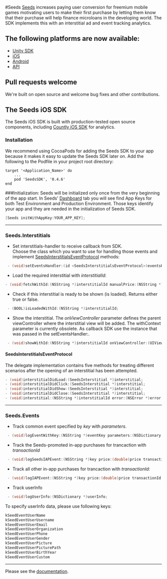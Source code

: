 #Seeds
[Seeds](http://www.playseeds.com) increases paying user conversion for freemium mobile games motivating users to make their first purchase by letting them know that their purchase will help finance microloans in the developing world. The SDK implements this with an interstitial ad and event tracking analytics.

## The following platforms are now available:
- [Unity SDK](https://github.com/therealseeds/seeds-sdk-unity)
- [iOS](https://github.com/therealseeds/seeds-sdk-ios)
- [Android](https://github.com/therealseeds/seeds-sdk-android)
- [API](https://github.com/therealseeds/seeds-public-api)

## Pull requests welcome
We're built on open source and welcome bug fixes and other contributions.

## The Seeds iOS SDK
The Seeds iOS SDK is built with production-tested open source components, including [Countly iOS SDK](https://github.com/countly/countly-sdk-ios) for analytics.

### Installation
We recommend using CocoaPods for adding the Seeds SDK to your app because it makes it easy to update the Seeds SDK later on. Add the following to the Podfile in your project root directory:  

```
target '<Application_Name>' do
    ...   
    pod 'SeedsSDK', '0.4.6'
end
```

###Initialization: 
Seeds will be initialized only once from the very beginning of the app start.
In Seeds' [Dashboard](https://developers.playseeds.com/index.html) tab you will see find App Keys for both Test Environment and Production Environment. Those keys identify your app and they are needed in the initialization of Seeds SDK.

```objective-c
[Seeds initWithAppKey:YOUR_APP_KEY];
```

****
### <a name="interstitials_header"></a>Seeds.Interstitials

- Set interstitials-handler to receive callback from SDK.    
Choose the class which you want to use for handling those events and implement [SeedsInterstitialsEventProtocol](#interstitialseventprotocol_header) methods:

```objective-c
 - (void)setEventsHandler:(id <SeedsInterstitialsEventProtocol>)eventsHandler;
```
- Load the required interstitial with *interstitialId*:

```objective-c
- (void)fetchWithId:(NSString *)interstitialId manualPrice:(NSString *)manualPrice
```
- Check if this interstitial is ready to be shown (is loaded). Returns either true or false.

```objective-c
 - (BOOL)isLoadedWithId:(NSString *)interstitialId;
```

- Show the interstitial. The *onViewController* parameter defines the parent viewController where the interstitial view will be added. The withContext parameter is currently obsolete. As callback SDK use the instance that was passed in the setEventsHandler:.
 
```objective-c
 - (void)showWithId:(NSString *)interstitialId onViewController:(UIViewController *)viewController inContext:(NSString *)context;
```

#### <a name="interstitialseventprotocol_header"></a> SeedsInterstitialsEventProtocol
The delegate implementation contains five methods for treating different scenarios after the opening of an interstitial has been attempted.

```objective-c
- (void)interstitialDidLoad:(SeedsInterstitial *)interstitial;
- (void)interstitialDidClick:(SeedsInterstitial *)interstitial;
- (void)interstitialDidShow:(SeedsInterstitial *)interstitial;
- (void)interstitialDidClose:(SeedsInterstitial *)interstitial;
- (void)interstitial:(NSString *)interstitialId error:(NSError *)error;
```
****
### <a name="events_header"></a>Seeds.Events

- Track common event specified by *key* with *parameters*.

```objective-c
 - (void)logEventWithKey:(NSString *)eventKey parameters:(NSDictionary *)parameters;
```
- Track the Seeds-promoted in-app purchases for trancaction with *transactionId*

```objective-c
 - (void)logSeedsIAPEvent:(NSString *)key price:(double)price transactionId:(NSString *)transactionId;
```
- Track all other in-app purchases for trancaction with *transactionId*: 

```objective-c
 - (void)logIAPEvent:(NSString *)key price:(double)price transactionId:(NSString *)transactionId;

```
- Track userInfo  

```objective-c
 - (void)logUserInfo:(NSDictionary *)userInfo;
```
To specify userInfo data, please use following keys:

```objective-c
kSeedEventUserName
kSeedEventUserUsername
kSeedEventUserEmail
kSeedEventUserOrganization
kSeedEventUserPhone
kSeedEventUserGender
kSeedEventUserPicture
kSeedEventUserPicturePath
kSeedEventUserBirthYear
kSeedEventUserCustom
```
****

Please see the [documentation](http://developers.playseeds.com/docs/ios-sdk-setup).
